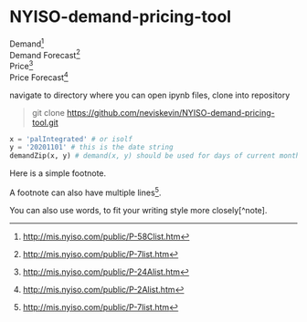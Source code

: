 # NYISO-demand-pricing-tool

Demand[^1]    
Demand Forecast[^2]  
Price[^3]   
Price Forecast[^4]  

navigate to directory where you can open ipynb files, clone into repository

> git clone https://github.com/neviskevin/NYISO-demand-pricing-tool.git

```python
x = 'palIntegrated' # or isolf
y = '20201101' # this is the date string
demandZip(x, y) # demand(x, y) should be used for days of current month
```
Here is a simple footnote.

A footnote can also have multiple lines[^2].  

You can also use words, to fit your writing style more closely[^note].

[^1]: http://mis.nyiso.com/public/P-58Clist.htm
[^2]: http://mis.nyiso.com/public/P-7list.htm
[^3]: http://mis.nyiso.com/public/P-24Alist.htm
[^4]: http://mis.nyiso.com/public/P-2Alist.htm
